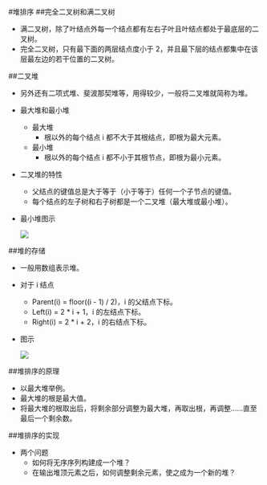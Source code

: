 #堆排序
##完全二叉树和满二叉树
- 满二叉树，除了叶结点外每一个结点都有左右子叶且叶结点都处于最底层的二叉树。
- 完全二叉树，只有最下面的两层结点度小于 2，并且最下层的结点都集中在该层最左边的若干位置的二叉树。

##二叉堆
- 另外还有二项式堆、斐波那契堆等，用得较少，一般将二叉堆就简称为堆。
- 最大堆和最小堆
	- 最大堆
		- 根以外的每个结点 i 都不大于其根结点，即根为最大元素。
	- 最小堆
		- 根以外的每个结点 i 都不小于其根节点，即根为最小元素。
- 二叉堆的特性
	- 父结点的键值总是大于等于（小于等于）任何一个子节点的键值。
	- 每个结点的左子树和右子树都是一个二叉堆（最大堆或最小堆）。
- 最小堆图示

	![](http://img.my.csdn.net/uploads/201108/22/0_1314014666d5oe.gif)

##堆的存储
- 一般用数组表示堆。
- 对于 i 结点
	- Parent(i) = floor((i - 1) / 2)，i 的父结点下标。
	- Left(i) = 2 * i + 1，i 的左结点下标。
	- Right(i) = 2 * i + 2，i 的右结点下标。
- 图示

	![](http://img.my.csdn.net/uploads/201108/22/0_1314014706gZqn.gif)
	
##堆排序的原理
- 以最大堆举例。
- 最大堆的根是最大值。
- 将最大堆的根取出后，将剩余部分调整为最大堆，再取出根，再调整......直至最后一个剩余数。

##堆排序的实现
- 两个问题
	- 如何将无序序列构建成一个堆？
	- 在输出堆顶元素之后，如何调整剩余元素，使之成为一个新的堆？



